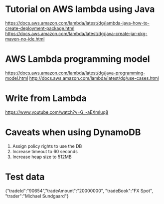 # Tutorial on AWS lambda using Java
https://docs.aws.amazon.com/lambda/latest/dg/lambda-java-how-to-create-deployment-package.html
https://docs.aws.amazon.com/lambda/latest/dg/java-create-jar-pkg-maven-no-ide.html

# AWS Lambda programming model
https://docs.aws.amazon.com/lambda/latest/dg/java-programming-model.html
http://docs.aws.amazon.com/lambda/latest/dg/use-cases.html

# Write from Lambda
https://www.youtube.com/watch?v=G_-aEXmluq8

# Caveats when using DynamoDB
1) Assign policy rights to use the DB
2) Increase timeout to 60 seconds
3) Increase heap size to 512MB

# Test data
{"tradeId":"90654","tradeAmount":"20000000", "tradeBook":"FX Spot", "trader":"Michael Sundgaard"}
